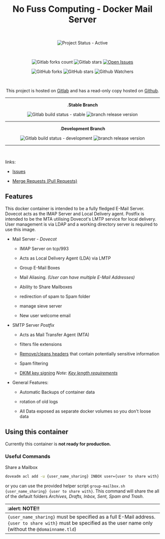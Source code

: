 <div align="center" width="100%">


# No Fuss Computing - Docker Mail Server

<br>

![Project Status - Active](https://img.shields.io/badge/Project%20Status-Active-green?logo=gitlab&style=plastic)

<br>

![Gitlab forks count](https://img.shields.io/badge/dynamic/json?label=Forks&query=%24.forks_count&url=https%3A%2F%2Fgitlab.com%2Fapi%2Fv4%2Fprojects%2F33611657%2F&color=ff782e&logo=gitlab&style=plastic) ![Gitlab stars](https://img.shields.io/badge/dynamic/json?label=Stars&query=%24.star_count&url=https%3A%2F%2Fgitlab.com%2Fapi%2Fv4%2Fprojects%2F33611657%2F&color=ff782e&logo=gitlab&style=plastic) [![Open Issues](https://img.shields.io/badge/dynamic/json?color=ff782e&logo=gitlab&style=plastic&label=Open%20Issues&query=%24.statistics.counts.opened&url=https%3A%2F%2Fgitlab.com%2Fapi%2Fv4%2Fprojects%2F33611657%2Fissues_statistics)](https://gitlab.com/nofusscomputing/projects/docker-mail/-/issues)

![GitHub forks](https://img.shields.io/github/forks/NoFussComputing/docker-mail?logo=github&style=plastic&color=000000&labell=Forks) ![GitHub stars](https://img.shields.io/github/stars/NoFussComputing/docker-mail?color=000000&logo=github&style=plastic) ![Github Watchers](https://img.shields.io/github/watchers/NoFussComputing/docker-mail?color=000000&label=Watchers&logo=github&style=plastic)

<br>

This project is hosted on [Gitlab](https://gitlab.com/nofusscomputing/projects/docker-mail) and has a read-only copy hosted on [Github](https://github.com/NoFussComputing/docker-mail).


----

.**Stable Branch**

![Gitlab build status - stable](https://img.shields.io/badge/dynamic/json?color=ff782e&label=Build&query=0.status&url=https%3A%2F%2Fgitlab.com%2Fapi%2Fv4%2Fprojects%2F33611657%2Fpipelines%3Fref%3Dmaster&logo=gitlab&style=plastic) ![branch release version](https://img.shields.io/badge/dynamic/yaml?color=ff782e&logo=gitlab&style=plastic&label=Release&query=%24.commitizen.version&url=https%3A%2F%2Fgitlab.com%2Fnofusscomputing%2Fprojects%2Fdocker-mail%2F-%2Fraw%2Fmaster%2F.cz.yaml)

----

.**Development Branch**

![Gitlab build status - development](https://img.shields.io/badge/dynamic/json?color=ff782e&label=Build&query=0.status&url=https%3A%2F%2Fgitlab.com%2Fapi%2Fv4%2Fprojects%2F33611657%2Fpipelines%3Fref%3Ddevelopment&logo=gitlab&style=plastic) ![branch release version](https://img.shields.io/badge/dynamic/yaml?color=ff782e&logo=gitlab&style=plastic&label=Release&query=%24.commitizen.version&url=https%3A%2F%2Fgitlab.com%2Fnofusscomputing%2Fprojects%2Fdocker-mail%2F-%2Fraw%2Fdevelopment%2F.cz.yaml)

----

<br>

</div>

links:

- [Issues](https://gitlab.com/nofusscomputing/projects/docker-mail/-/issues)

- [Merge Requests (Pull Requests)](https://gitlab.com/nofusscomputing/projects/docker-mail/-/merge_requests)


## Features

This docker container is intended to be a fully fledged E-Mail Server. Dovecot acts as the IMAP Server and Local Delivery agent. Postfix is intended to be the MTA utilising Dovecot's LMTP service for local delivery. User management is via LDAP and a working directory server is required to use this image.


- Mail Server - _Dovecot_

    - IMAP Server on tcp/993

    - Acts as Local Delivery Agent (LDA) via LMTP

    - Group E-Mail Boxes

    - Mail Aliasing. _(User can have multiple E-Mail Addresses)_

    - Ability to Share Mailboxes

    - redirection of spam to Spam folder

    - manage sieve server

    - New user welcome email


- SMTP Server _Postfix_

    - Acts as Mail Transfer Agent (MTA)

    - filters file extensions

    - [Remove/cleans headers](https://gitlab.com/nofusscomputing/projects/docker-mail/-/blob/master/include/etc/postfix/header_checks_privacy) that contain potentially sensitive information

    - Spam filtering

    - [DKIM key signing](pages/dkim.md) _Note: [Key length requirements](https://datatracker.ietf.org/doc/html/rfc6376#section-3.3.3)_


- General Features:

    - Automatic Backups of container data

    - rotation of old logs

    - All Data exposed as separate docker volumes so you don't loose data


## Using this container

Currently this container is **not ready for production.**


### Useful Commands

Share a Mailbox

``` bash
doveadm acl add -u {user_name_sharing} INBOX user={user to share with} lookup read write write-seen write-deleted insert post expunge create delete admin

```

or you can use the provided helper script `group-mailbox.sh {user_name_sharing} {user to share with}`. This command will share the all of the default folders _Archives, Drafts, Inbox, Sent, Spam and Trash_.

| :alert: NOTE!! |
|:----|
| `{user_name_sharing}` must be specified as a full E-Mail address. <br> `{user to share with}` must be specified as the user name only (without the `@domainname.tld`)|
